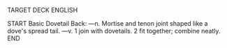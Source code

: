 TARGET DECK
ENGLISH

START
Basic
Dovetail
Back: —n. Mortise and tenon joint shaped like a dove's spread tail. —v. 1 join with dovetails. 2 fit together; combine neatly.
END
